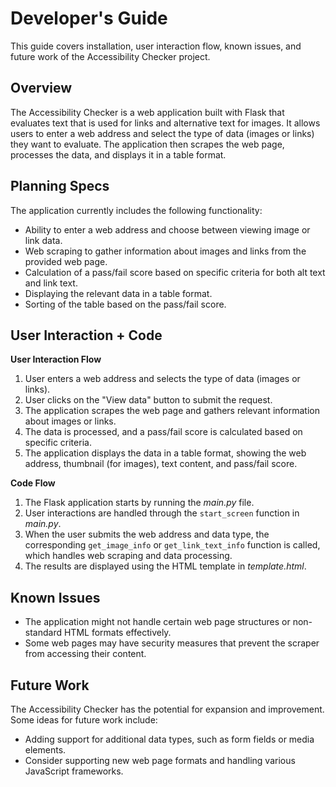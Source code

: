 # Developer's Guide
This guide covers installation, user interaction flow, known issues, and future work of the Accessibility Checker project.

## Overview
The Accessibility Checker is a web application built with Flask that evaluates text that is used for links and alternative text for images. It allows users to enter a web address and select the type of data (images or links) they want to evaluate. The application then scrapes the web page, processes the data, and displays it in a table format. 

## Planning Specs
The application currently includes the following functionality:

- Ability to enter a web address and choose between viewing image or link data.
- Web scraping to gather information about images and links from the provided web page.
- Calculation of a pass/fail score based on specific criteria for both alt text and link text.
- Displaying the relevant data in a table format.
- Sorting of the table based on the pass/fail score.

## User Interaction + Code

**User Interaction Flow**
1. User enters a web address and selects the type of data (images or links).
2. User clicks on the "View data" button to submit the request.
3. The application scrapes the web page and gathers relevant information about images or links.
4. The data is processed, and a pass/fail score is calculated based on specific criteria.
5. The application displays the data in a table format, showing the web address, thumbnail (for images), text content, and pass/fail score.

**Code Flow**
1. The Flask application starts by running the *main.py* file.
2. User interactions are handled through the `start_screen` function in *main.py*.
3. When the user submits the web address and data type, the corresponding `get_image_info` or `get_link_text_info` function is called, which handles web scraping and data processing.
4. The results are displayed using the HTML template in *template.html*.

## Known Issues

- The application might not handle certain web page structures or non-standard HTML formats effectively.
- Some web pages may have security measures that prevent the scraper from accessing their content.

## Future Work
The Accessibility Checker has the potential for expansion and improvement. Some ideas for future work include:

- Adding support for additional data types, such as form fields or media elements.
- Consider supporting new web page formats and handling various JavaScript frameworks.

